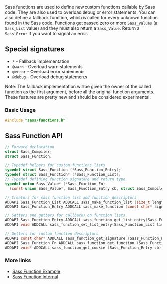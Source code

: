 Sass functions are used to define new custom functions callable by Sass code. They are also used to overload debug or error statements. You can also define a fallback function, which is called for every unknown function found in the Sass code. Functions get passed zero or more `Sass_Values` (a `Sass_List` value) and they must also return a `Sass_Value`. Return a `Sass_Error` if you want to signal an error.

## Special signatures

- `*` - Fallback implementation
- `@warn` - Overload warn statements
- `@error` - Overload error statements
- `@debug` - Overload debug statements

Note: The fallback implementation will be given the owner of the called function as the first argument, before all the original function arguments. These features are pretty new and should be considered experimental.

### Basic Usage

```C
#include "sass/functions.h"
```

## Sass Function API

```C
// Forward declaration
struct Sass_Compiler;
struct Sass_Function;

// Typedef helpers for custom functions lists
typedef struct Sass_Function (*Sass_Function_Entry);
typedef struct Sass_Function* (*Sass_Function_List);
// Typedef defining function signature and return type
typedef union Sass_Value* (*Sass_Function_Fn)
  (const union Sass_Value*, Sass_Function_Entry cb, struct Sass_Compiler* compiler);

// Creators for sass function list and function descriptors
ADDAPI Sass_Function_List ADDCALL sass_make_function_list (size_t length);
ADDAPI Sass_Function_Entry ADDCALL sass_make_function (const char* signature, Sass_Function_Fn cb, void* cookie);

// Setters and getters for callbacks on function lists
ADDAPI Sass_Function_Entry ADDCALL sass_function_get_list_entry(Sass_Function_List list, size_t pos);
ADDAPI void ADDCALL sass_function_set_list_entry(Sass_Function_List list, size_t pos, Sass_Function_Entry cb);

// Getters for custom function descriptors
ADDAPI const char* ADDCALL sass_function_get_signature (Sass_Function_Entry cb);
ADDAPI Sass_Function_Fn ADDCALL sass_function_get_function (Sass_Function_Entry cb);
ADDAPI void* ADDCALL sass_function_get_cookie (Sass_Function_Entry cb);
```

### More links

- [Sass Function Example](api-function-example.md)
- [Sass Function Internal](api-function-internal.md)

